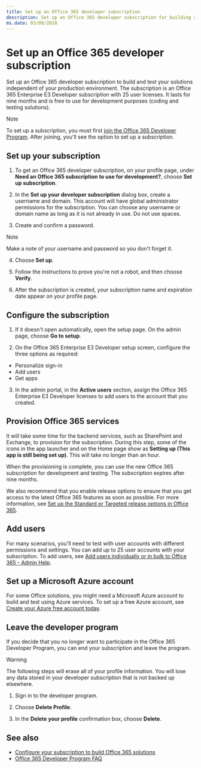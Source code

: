 ```yaml
---
title: Set up an Office 365 developer subscription
description: Set up an Office 365 developer subscription for building and testing solutions independent of your production environment.
ms.date: 03/09/2018
---
```


# Set up an Office 365 developer subscription 

Set up an Office 365 developer subscription to build and test your solutions independent of your production environment. The subscription is an Office 365 Enterprise E3 Developer subscription with 25 user licenses. It lasts for nine months and is free to use for development purposes (coding and testing solutions).

> [!NOTE] 
> To set up a subscription, you must first [join the Office 365 Developer Program](office-365-developer-program.md). After joining, you'll see the option to set up a subscription.

## Set up your subscription

1. To get an Office 365 developer subscription, on your profile page, under **Need an Office 365 subscription to use for development?**, choose **Set up subscription**.

2. In the **Set up your developer subscription** dialog box, create a username and domain. This account will have global administrator permissions for the subscription. You can choose any username or domain name as long as it is not already in use. Do not use spaces.

3. Create and confirm a password.

  > [!NOTE]
  > Make a note of your username and password so you don't forget it. 

4. Choose **Set up**.

5. Follow the instructions to prove you're not a robot, and then choose **Verify**.

6. After the subscription is created, your subscription name and expiration date appear on your profile page.

## Configure the subscription

1. If it doesn't open automatically, open the setup page. On the admin page, choose **Go to setup**.

2. On the Office 365 Enterprise E3 Developer setup screen, configure the three options as required:

  - Personalize sign-in
  - Add users
  - Get apps
  
3. In the admin portal, in the **Active users** section, assign the Office 365 Enterprise E3 Developer licenses to add users to the account that you created.

## Provision Office 365 services

It will take some time for the backend services, such as SharePoint and Exchange, to provision for the subscription. During this step, some of the icons in the app launcher and on the Home page show as **Setting up (This app is still being set up)**. This will take no longer than an hour.

When the provisioning is complete, you can use the new Office 365 subscription for development and testing. The subscription expires after nine months.

We also recommend that you enable release options to ensure that you get access to the latest Office 365 features as soon as possible. For more information, see [Set up the Standard or Targeted release options in Office 365](https://support.office.com/en-us/article/set-up-the-standard-or-targeted-release-options-in-office-365-3b3adfa4-1777-4ff0-b606-fb8732101f47?ui=en-US&rs=en-US&ad=US).

## Add users

For many scenarios, you'll need to test with user accounts with different permissions and settings. You can add up to 25 user accounts with your subscription. To add users, see [Add users individually or in bulk to Office 365 - Admin Help](https://support.office.com/en-us/article/add-users-individually-or-in-bulk-to-office-365-admin-help-1970f7d6-03b5-442f-b385-5880b9c256ec).

## Set up a Microsoft Azure account

For some Office solutions, you might need a Microsoft Azure account to build and test using Azure services. To set up a free Azure account, see [Create your Azure free account today](https://azure.microsoft.com/en-us/free/).

## Leave the developer program

If you decide that you no longer want to participate in the Office 365 Developer Program, you can end your subscription and leave the program.

  > [!WARNING]
  > The following steps will erase all of your profile information. You will lose any data stored in your developer subscription that is not backed up elsewhere.

1. Sign in to the developer program.

2. Choose **Delete Profile**.

3. In the **Delete your profile** confirmation box, choose **Delete**.

## See also

- [Configure your subscription to build Office 365 solutions](configure-your-office-365-developer-subscription.md)
- [Office 365 Developer Program FAQ](office-365-developer-program-faq.md)
